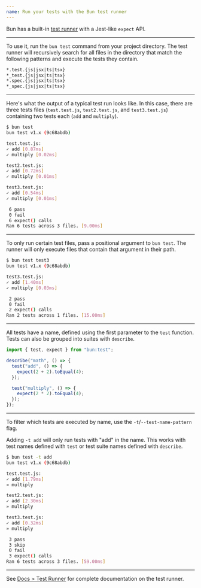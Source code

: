 ```yaml
---
name: Run your tests with the Bun test runner
---
```


Bun has a built-in [test runner](/docs/cli/test) with a Jest-like `expect` API.

---

To use it, run the `bun test` command from your project directory. The test runner will recursively search for all files in the directory that match the following patterns and execute the tests they contain.

```txt
*.test.{js|jsx|ts|tsx}
*_test.{js|jsx|ts|tsx}
*.spec.{js|jsx|ts|tsx}
*_spec.{js|jsx|ts|tsx}
```

---

Here's what the output of a typical test run looks like. In this case, there are three tests files (`test.test.js`, `test2.test.js`, and `test3.test.js`) containing two tests each (`add` and `multiply`).

```sh
$ bun test
bun test v1.x (9c68abdb)

test.test.js:
✓ add [0.87ms]
✓ multiply [0.02ms]

test2.test.js:
✓ add [0.72ms]
✓ multiply [0.01ms]

test3.test.js:
✓ add [0.54ms]
✓ multiply [0.01ms]

 6 pass
 0 fail
 6 expect() calls
Ran 6 tests across 3 files. [9.00ms]
```

---

To only run certain test files, pass a positional argument to `bun test`. The runner will only execute files that contain that argument in their path.

```sh
$ bun test test3
bun test v1.x (9c68abdb)

test3.test.js:
✓ add [1.40ms]
✓ multiply [0.03ms]

 2 pass
 0 fail
 2 expect() calls
Ran 2 tests across 1 files. [15.00ms]
```

---

All tests have a name, defined using the first parameter to the `test` function. Tests can also be grouped into suites with `describe`.

```ts
import { test, expect } from "bun:test";

describe("math", () => {
  test("add", () => {
    expect(2 + 2).toEqual(4);
  });

  test("multiply", () => {
    expect(2 * 2).toEqual(4);
  });
});
```

---

To filter which tests are executed by name, use the `-t`/`--test-name-pattern` flag.

Adding `-t add` will only run tests with "add" in the name. This works with test names defined with `test` or test suite names defined with `describe`.

```sh
$ bun test -t add
bun test v1.x (9c68abdb)

test.test.js:
✓ add [1.79ms]
» multiply

test2.test.js:
✓ add [2.30ms]
» multiply

test3.test.js:
✓ add [0.32ms]
» multiply

 3 pass
 3 skip
 0 fail
 3 expect() calls
Ran 6 tests across 3 files. [59.00ms]
```

---

See [Docs > Test Runner](/docs/cli/test) for complete documentation on the test runner.
